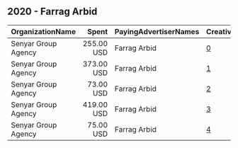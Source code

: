 ## 2020 - Farrag Arbid 
|OrganizationName|Spent|PayingAdvertiserNames|CreativeUrls|Impressions|Genders|AgeBrackets|CountryCodes|BillingAddresses|CandidateBallotInformation|
|:---|---:|:---|:---|---:|:---|:---|:---|:---|:---|
|Senyar Group Agency|255.00 USD|Farrag Arbid|[0](https://www.snap.com/political-ads/asset/1c19d8742413c265989d06444a9bdc561427fe18bf8c49c85c66e48224dac4e3?mediaType=jpeg)|76,778||19+|kuwait|"Press Street,Shewikh,11111,KW"|Farrag Arbid|
|Senyar Group Agency|373.00 USD|Farrag Arbid|[1](https://www.snap.com/political-ads/asset/1c19d8742413c265989d06444a9bdc561427fe18bf8c49c85c66e48224dac4e3?mediaType=jpeg)|308,858||19+|kuwait|"Press Street,Shewikh,11111,KW"|Farrag Arbid|
|Senyar Group Agency|73.00 USD|Farrag Arbid|[2](https://www.snap.com/political-ads/asset/1c19d8742413c265989d06444a9bdc561427fe18bf8c49c85c66e48224dac4e3?mediaType=jpeg)|18,988||19+|kuwait|"Press Street,Shewikh,11111,KW"|Farrag Arbid|
|Senyar Group Agency|419.00 USD|Farrag Arbid|[3](https://www.snap.com/political-ads/asset/1c19d8742413c265989d06444a9bdc561427fe18bf8c49c85c66e48224dac4e3?mediaType=jpeg)|249,433||19+|kuwait|"Press Street,Shewikh,11111,KW"|Farrag Arbid|
|Senyar Group Agency|75.00 USD|Farrag Arbid|[4](https://www.snap.com/political-ads/asset/1c19d8742413c265989d06444a9bdc561427fe18bf8c49c85c66e48224dac4e3?mediaType=jpeg)|19,475||19+|kuwait|"Press Street,Shewikh,11111,KW"|Farrag Arbid|
